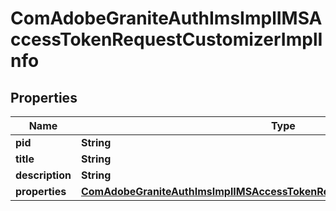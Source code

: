 
# ComAdobeGraniteAuthImsImplIMSAccessTokenRequestCustomizerImplInfo

## Properties
Name | Type | Description | Notes
------------ | ------------- | ------------- | -------------
**pid** | **String** |  |  [optional]
**title** | **String** |  |  [optional]
**description** | **String** |  |  [optional]
**properties** | [**ComAdobeGraniteAuthImsImplIMSAccessTokenRequestCustomizerImplProperties**](ComAdobeGraniteAuthImsImplIMSAccessTokenRequestCustomizerImplProperties.md) |  |  [optional]



